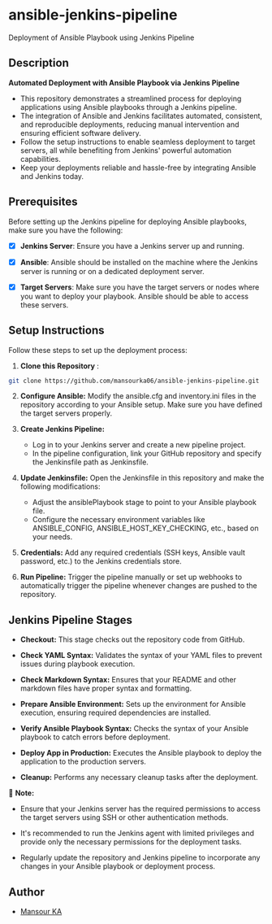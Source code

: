 # ansible-jenkins-pipeline

Deployment of Ansible Playbook using Jenkins Pipeline


## Description

**Automated Deployment with Ansible Playbook via Jenkins Pipeline**

* This repository demonstrates a streamlined process for deploying applications using Ansible playbooks through a Jenkins pipeline. 
* The integration of Ansible and Jenkins facilitates automated, consistent, and reproducible deployments, reducing manual intervention and ensuring efficient software delivery. 
* Follow the setup instructions to enable seamless deployment to target servers, all while benefiting from Jenkins' powerful automation capabilities. 
* Keep your deployments reliable and hassle-free by integrating Ansible and Jenkins today.

## Prerequisites
Before setting up the Jenkins pipeline for deploying Ansible playbooks, make sure you have the following:

- [x] **Jenkins Server**: Ensure you have a Jenkins server up and running.
- [x] **Ansible**: Ansible should be installed on the machine where the Jenkins server is running or on a dedicated deployment server.
- [x] **Target Servers**: Make sure you have the target servers or nodes where you want to deploy your playbook. Ansible should be able to access these servers.


## Setup Instructions

Follow these steps to set up the deployment process:

1. **Clone this Repository** :
```bash
git clone https://github.com/mansourka06/ansible-jenkins-pipeline.git
```

2. **Configure Ansible:** Modify the ansible.cfg and inventory.ini files in the repository according to your Ansible setup. Make sure you have defined the target servers properly.

3. **Create Jenkins Pipeline:**
    - Log in to your Jenkins server and create a new pipeline project.
    - In the pipeline configuration, link your GitHub repository and specify the Jenkinsfile path as Jenkinsfile.

4. **Update Jenkinsfile:** Open the Jenkinsfile in this repository and make the following modifications:
    - Adjust the ansiblePlaybook stage to point to your Ansible playbook file.
    - Configure the necessary environment variables like ANSIBLE_CONFIG, ANSIBLE_HOST_KEY_CHECKING, etc., based on your needs.

5. **Credentials:** Add any required credentials (SSH keys, Ansible vault password, etc.) to the Jenkins credentials store.

6. **Run Pipeline:** Trigger the pipeline manually or set up webhooks to automatically trigger the pipeline whenever changes are pushed to the repository.


## Jenkins Pipeline Stages

- **Checkout:** This stage checks out the repository code from GitHub.

- **Check YAML Syntax:** Validates the syntax of your YAML files to prevent issues during playbook execution.

- **Check Markdown Syntax:** Ensures that your README and other markdown files have proper syntax and formatting.

- **Prepare Ansible Environment:** Sets up the environment for Ansible execution, ensuring required dependencies are installed.

- **Verify Ansible Playbook Syntax:** Checks the syntax of your Ansible playbook to catch errors before deployment.

- **Deploy App in Production:** Executes the Ansible playbook to deploy the application to the production servers.

- **Cleanup:** Performs any necessary cleanup tasks after the deployment.

&#x1F4DD; **Note:**
- Ensure that your Jenkins server has the required permissions to access the target servers using SSH or other authentication methods.

- It's recommended to run the Jenkins agent with limited privileges and provide only the necessary permissions for the deployment tasks.

- Regularly update the repository and Jenkins pipeline to incorporate any changes in your Ansible playbook or deployment process.


## Author

- [Mansour KA](http:mansourka.com)